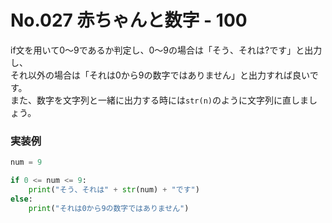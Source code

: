 # No.027 赤ちゃんと数字 - 100
if文を用いて0～9であるか判定し、0～9の場合は「そう、それは?です」と出力し、<br>
それ以外の場合は「それは0から9の数字ではありません」と出力すれば良いです。<br>
また、数字を文字列と一緒に出力する時には`str(n)`のように文字列に直しましょう。

### 実装例
```py
num = 9

if 0 <= num <= 9:
    print("そう、それは" + str(num) + "です")
else:
    print("それは0から9の数字ではありません")